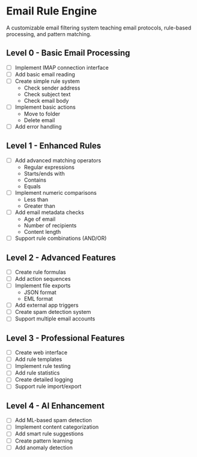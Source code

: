 # Email Rule Engine

A customizable email filtering system teaching email protocols, rule-based processing, and pattern matching.

## Level 0 - Basic Email Processing
- [ ] Implement IMAP connection interface
- [ ] Add basic email reading
- [ ] Create simple rule system
  - Check sender address
  - Check subject text
  - Check email body
- [ ] Implement basic actions
  - Move to folder
  - Delete email
- [ ] Add error handling

## Level 1 - Enhanced Rules
- [ ] Add advanced matching operators
  - Regular expressions
  - Starts/ends with
  - Contains
  - Equals
- [ ] Implement numeric comparisons
  - Less than
  - Greater than
- [ ] Add email metadata checks
  - Age of email
  - Number of recipients
  - Content length
- [ ] Support rule combinations (AND/OR)

## Level 2 - Advanced Features
- [ ] Create rule formulas
- [ ] Add action sequences
- [ ] Implement file exports
  - JSON format
  - EML format
- [ ] Add external app triggers
- [ ] Create spam detection system
- [ ] Support multiple email accounts

## Level 3 - Professional Features
- [ ] Create web interface
- [ ] Add rule templates
- [ ] Implement rule testing
- [ ] Add rule statistics
- [ ] Create detailed logging
- [ ] Support rule import/export

## Level 4 - AI Enhancement
- [ ] Add ML-based spam detection
- [ ] Implement content categorization
- [ ] Add smart rule suggestions
- [ ] Create pattern learning
- [ ] Add anomaly detection
